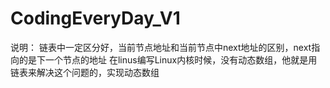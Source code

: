 # CodingEveryDay_V1
说明：
链表中一定区分好，当前节点地址和当前节点中next地址的区别，next指向的是下一个节点的地址
在linus编写Linux内核时候，没有动态数组，他就是用链表来解决这个问题的，实现动态数组
